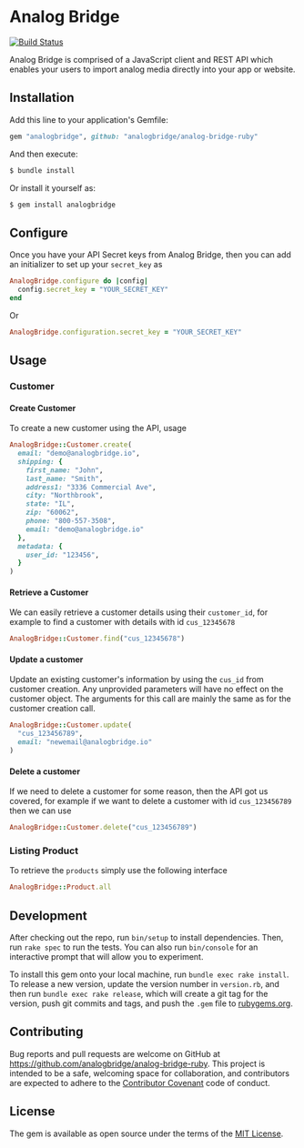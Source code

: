 # Analog Bridge

[![Build
Status](https://travis-ci.org/analogbridge/analog-bridge-ruby.svg?branch=master)](https://travis-ci.org/analogbridge/analog-bridge-ruby)

Analog Bridge is comprised of a JavaScript client and REST API which enables
your users to import analog media directly into your app or website.

## Installation

Add this line to your application's Gemfile:

```ruby
gem "analogbridge", github: "analogbridge/analog-bridge-ruby"
```

And then execute:

```sh
$ bundle install
```

Or install it yourself as:

```sh
$ gem install analogbridge
```

## Configure

Once you have your API Secret keys from Analog Bridge, then you can add an
initializer to set up your `secret_key` as

```ruby
AnalogBridge.configure do |config|
  config.secret_key = "YOUR_SECRET_KEY"
end
```

Or

```ruby
AnalogBridge.configuration.secret_key = "YOUR_SECRET_KEY"
```

## Usage

### Customer

#### Create Customer

To create a new customer using the API, usage

```ruby
AnalogBridge::Customer.create(
  email: "demo@analogbridge.io",
  shipping: {
    first_name: "John",
    last_name: "Smith",
    address1: "3336 Commercial Ave",
    city: "Northbrook",
    state: "IL",
    zip: "60062",
    phone: "800-557-3508",
    email: "demo@analogbridge.io"
  },
  metadata: {
    user_id: "123456",
  }
)
```

#### Retrieve a Customer

We can easily retrieve a customer details using their `customer_id`, for
example to find a customer with details with id `cus_12345678`

```ruby
AnalogBridge::Customer.find("cus_12345678")
```

#### Update a customer

Update an existing customer's information by using the `cus_id` from customer
creation. Any unprovided parameters will have no effect on the customer object.
The arguments for this call are mainly the same as for the customer creation
call.

```ruby
AnalogBridge::Customer.update(
  "cus_123456789",
  email: "newemail@analogbridge.io"
)
```

#### Delete a customer

If we need to delete a customer for some reason, then the API got us covered,
for example if we want to delete a customer with id `cus_123456789` then we can
use

```ruby
AnalogBridge::Customer.delete("cus_123456789")
```

### Listing Product

To retrieve the `products` simply use the following interface

```ruby
AnalogBridge::Product.all
```

## Development

After checking out the repo, run `bin/setup` to install dependencies. Then, run `rake spec` to run the tests. You can also run `bin/console` for an interactive prompt that will allow you to experiment.

To install this gem onto your local machine, run `bundle exec rake install`. To release a new version, update the version number in `version.rb`, and then run `bundle exec rake release`, which will create a git tag for the version, push git commits and tags, and push the `.gem` file to [rubygems.org](https://rubygems.org).

## Contributing

Bug reports and pull requests are welcome on GitHub at https://github.com/analogbridge/analog-bridge-ruby. This project is intended to be a safe, welcoming space for collaboration, and contributors are expected to adhere to the [Contributor Covenant](http://contributor-covenant.org) code of conduct.


## License

The gem is available as open source under the terms of the [MIT License](http://opensource.org/licenses/MIT).
